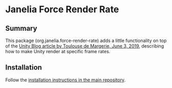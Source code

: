 # Janelia Force Render Rate

## Summary
This package (org.janelia.force-render-rate) adds a little functionality
on top of the [Unity Blog article by Toulouse de Margerie, June 3, 2019](https://blogs.unity3d.com/2019/06/03/precise-framerates-in-unity/), describing how to make Unity render at specific frame rates.

## Installation
Follow the [installation instructions in the main repository](https://github.com/JaneliaSciComp/janelia-unity-toolkit/blob/master/README.md#installation).
